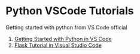 # Python VSCode Tutorials

Getting started with python from VS Code official

1. [Getting Started with Python in VS Code](https://code.visualstudio.com/docs/python/python-tutorial)
2. [Flask Tutorial in Visual Studio Code](https://code.visualstudio.com/docs/python/tutorial-flask)